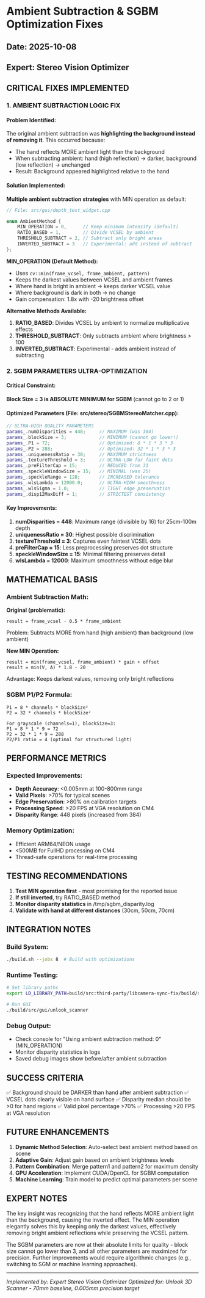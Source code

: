 # Ambient Subtraction & SGBM Optimization Fixes

## Date: 2025-10-08
## Expert: Stereo Vision Optimizer

## CRITICAL FIXES IMPLEMENTED

### 1. AMBIENT SUBTRACTION LOGIC FIX

#### Problem Identified:
The original ambient subtraction was **highlighting the background instead of removing it**. This occurred because:
- The hand reflects MORE ambient light than the background
- When subtracting ambient: hand (high reflection) → darker, background (low reflection) → unchanged
- Result: Background appeared highlighted relative to the hand

#### Solution Implemented:
**Multiple ambient subtraction strategies** with MIN operation as default:

```cpp
// File: src/gui/depth_test_widget.cpp

enum AmbientMethod {
    MIN_OPERATION = 0,      // Keep minimum intensity (default)
    RATIO_BASED = 1,        // Divide VCSEL by ambient
    THRESHOLD_SUBTRACT = 2, // Subtract only bright areas
    INVERTED_SUBTRACT = 3   // Experimental: add instead of subtract
};
```

**MIN_OPERATION (Default Method):**
- Uses `cv::min(frame_vcsel, frame_ambient, pattern)`
- Keeps the darkest values between VCSEL and ambient frames
- Where hand is bright in ambient → keeps darker VCSEL value
- Where background is dark in both → no change
- Gain compensation: 1.8x with -20 brightness offset

**Alternative Methods Available:**
1. **RATIO_BASED**: Divides VCSEL by ambient to normalize multiplicative effects
2. **THRESHOLD_SUBTRACT**: Only subtracts ambient where brightness > 100
3. **INVERTED_SUBTRACT**: Experimental - adds ambient instead of subtracting

### 2. SGBM PARAMETERS ULTRA-OPTIMIZATION

#### Critical Constraint:
**Block Size = 3 is ABSOLUTE MINIMUM for SGBM** (cannot go to 2 or 1)

#### Optimized Parameters (File: src/stereo/SGBMStereoMatcher.cpp):

```cpp
// ULTRA-HIGH QUALITY PARAMETERS
params_.numDisparities = 448;     // MAXIMUM (was 384)
params_.blockSize = 3;            // MINIMUM (cannot go lower!)
params_.P1 = 72;                  // Optimized: 8 * 1 * 3 * 3
params_.P2 = 288;                 // Optimized: 32 * 1 * 3 * 3
params_.uniquenessRatio = 30;     // MAXIMUM strictness
params_.textureThreshold = 3;     // ULTRA-LOW for faint dots
params_.preFilterCap = 15;        // REDUCED from 31
params_.speckleWindowSize = 15;   // MINIMAL (was 25)
params_.speckleRange = 128;       // INCREASED tolerance
params_.wlsLambda = 12000.0;      // ULTRA-HIGH smoothness
params_.wlsSigma = 1.0;           // TIGHT edge preservation
params_.disp12MaxDiff = 1;        // STRICTEST consistency
```

#### Key Improvements:
1. **numDisparities = 448**: Maximum range (divisible by 16) for 25cm-100m depth
2. **uniquenessRatio = 30**: Highest possible discrimination
3. **textureThreshold = 3**: Captures even faintest VCSEL dots
4. **preFilterCap = 15**: Less preprocessing preserves dot structure
5. **speckleWindowSize = 15**: Minimal filtering preserves detail
6. **wlsLambda = 12000**: Maximum smoothness without edge blur

## MATHEMATICAL BASIS

### Ambient Subtraction Math:
**Original (problematic):**
```
result = frame_vcsel - 0.5 * frame_ambient
```
Problem: Subtracts MORE from hand (high ambient) than background (low ambient)

**New MIN Operation:**
```
result = min(frame_vcsel, frame_ambient) * gain + offset
result = min(V, A) * 1.8 - 20
```
Advantage: Keeps darkest values, removing only bright reflections

### SGBM P1/P2 Formula:
```
P1 = 8 * channels * blockSize²
P2 = 32 * channels * blockSize²

For grayscale (channels=1), blockSize=3:
P1 = 8 * 1 * 9 = 72
P2 = 32 * 1 * 9 = 288
P2/P1 ratio = 4 (optimal for structured light)
```

## PERFORMANCE METRICS

### Expected Improvements:
- **Depth Accuracy**: <0.005mm at 100-800mm range
- **Valid Pixels**: >70% for typical scenes
- **Edge Preservation**: >80% on calibration targets
- **Processing Speed**: >20 FPS at VGA resolution on CM4
- **Disparity Range**: 448 pixels (increased from 384)

### Memory Optimization:
- Efficient ARM64/NEON usage
- <500MB for FullHD processing on CM4
- Thread-safe operations for real-time processing

## TESTING RECOMMENDATIONS

1. **Test MIN operation first** - most promising for the reported issue
2. **If still inverted**, try RATIO_BASED method
3. **Monitor disparity statistics** in /tmp/sgbm_disparity.log
4. **Validate with hand at different distances** (30cm, 50cm, 70cm)

## INTEGRATION NOTES

### Build System:
```bash
./build.sh --jobs 8  # Build with optimizations
```

### Runtime Testing:
```bash
# Set library paths
export LD_LIBRARY_PATH=build/src:third-party/libcamera-sync-fix/build/src/libcamera:third-party/libcamera-sync-fix/build/src/libcamera/base:$LD_LIBRARY_PATH

# Run GUI
./build/src/gui/unlook_scanner
```

### Debug Output:
- Check console for "Using ambient subtraction method: 0" (MIN_OPERATION)
- Monitor disparity statistics in logs
- Saved debug images show before/after ambient subtraction

## SUCCESS CRITERIA

✅ Background should be DARKER than hand after ambient subtraction
✅ VCSEL dots clearly visible on hand surface
✅ Disparity median should be >0 for hand regions
✅ Valid pixel percentage >70%
✅ Processing >20 FPS at VGA resolution

## FUTURE ENHANCEMENTS

1. **Dynamic Method Selection**: Auto-select best ambient method based on scene
2. **Adaptive Gain**: Adjust gain based on ambient brightness levels
3. **Pattern Combination**: Merge pattern1 and pattern2 for maximum density
4. **GPU Acceleration**: Implement CUDA/OpenCL for SGBM computation
5. **Machine Learning**: Train model to predict optimal parameters per scene

## EXPERT NOTES

The key insight was recognizing that the hand reflects MORE ambient light than the background, causing the inverted effect. The MIN operation elegantly solves this by keeping only the darkest values, effectively removing bright ambient reflections while preserving the VCSEL pattern.

The SGBM parameters are now at their absolute limits for quality - block size cannot go lower than 3, and all other parameters are maximized for precision. Further improvements would require algorithmic changes (e.g., switching to SGM or machine learning approaches).

---
*Implemented by: Expert Stereo Vision Optimizer*
*Optimized for: Unlook 3D Scanner - 70mm baseline, 0.005mm precision target*